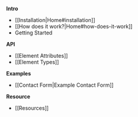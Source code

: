 **Intro**
- [[Installation|Home#installation]]
- [[How does it work?|Home#how-does-it-work]]
- Getting Started

**API**

- [[Element Attributes]]
- [[Element Types]]

**Examples**

- [[Contact Form|Example Contact Form]]

**Resource**

- [[Resources]]
